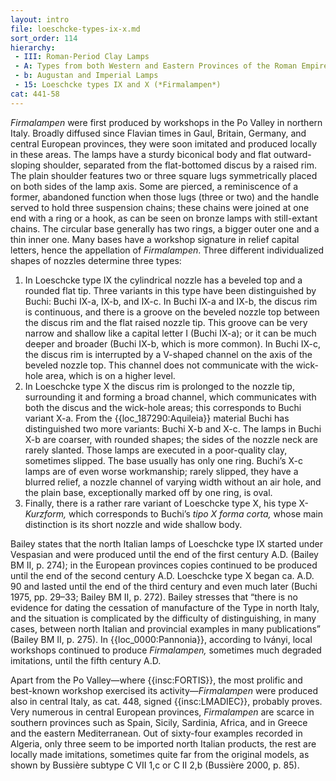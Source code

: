 ```yaml
---
layout: intro
file: loeschcke-types-ix-x.md
sort_order: 114
hierarchy:
 - III: Roman-Period Clay Lamps
 - A: Types from both Western and Eastern Provinces of the Roman Empire
 - b: Augustan and Imperial Lamps
 - 15: Loeschcke types IX and X (*Firmalampen*)
cat: 441-58
---
```


*Firmalampen* were first produced by workshops in the Po Valley in northern Italy. Broadly diffused since Flavian times in Gaul, Britain, Germany, and central European provinces, they were soon imitated and produced locally in these areas. The lamps have a sturdy biconical body and flat outward-sloping shoulder, separated from the flat-bottomed discus by a raised rim. The plain shoulder features two or three square lugs symmetrically placed on both sides of the lamp axis. Some are pierced, a reminiscence of a former, abandoned function when those lugs (three or two) and the handle served to hold three suspension chains; these chains were joined at one end with a ring or a hook, as can be seen on bronze lamps with still-extant chains. The circular base generally has two rings, a bigger outer one and a thin inner one. Many bases have a workshop signature in relief capital letters, hence the appellation of *Firmalampen*. Three different individualized shapes of nozzles determine three types:

1. In Loeschcke type IX the cylindrical nozzle has a beveled top and a rounded flat tip. Three variants in this type have been distinguished by Buchi: Buchi IX-a, IX-b, and IX-c. In Buchi IX-a and IX-b, the discus rim is continuous, and there is a groove on the beveled nozzle top between the discus rim and the flat raised nozzle tip. This groove can be very narrow and shallow like a capital letter I (Buchi IX-a); or it can be much deeper and broader (Buchi IX-b, which is more common). In Buchi IX-c, the discus rim is interrupted by a V-shaped channel on the axis of the beveled nozzle top. This channel does not communicate with the wick-hole area, which is on a higher level.
2. In Loeschcke type X the discus rim is prolonged to the nozzle tip, surrounding it and forming a broad channel, which communicates with both the discus and the wick-hole areas; this corresponds to Buchi variant X-a. From the {{loc_187290:Aquileia}} material Buchi has distinguished two more variants: Buchi X-b and X-c. The lamps in Buchi X-b are coarser, with rounded shapes; the sides of the nozzle neck are rarely slanted. Those lamps are executed in a poor-quality clay, sometimes slipped. The base usually has only one ring. Buchi’s X-c lamps are of even worse workmanship; rarely slipped, they have a blurred relief, a nozzle channel of varying width without an air hole, and the plain base, exceptionally marked off by one ring, is oval.
3. Finally, there is a rather rare variant of Loeschcke type X, his type X-*Kurzform,* which corresponds to Buchi’s *tipo X forma corta,* whose main distinction is its short nozzle and wide shallow body.

Bailey states that the north Italian lamps of Loeschcke type IX started under Vespasian and were produced until the end of the first century A.D. (Bailey BM II, p. 274); in the European provinces copies continued to be produced until the end of the second century A.D. Loeschcke type X began ca. A.D. 90 and lasted until the end of the third century and even much later (Buchi 1975, pp. 29–33; Bailey BM II, p. 272). Bailey stresses that “there is no evidence for dating the cessation of manufacture of the Type in north Italy, and the situation is complicated by the difficulty of distinguishing, in many cases, between north Italian and provincial examples in many publications” (Bailey BM II, p. 275). In {{loc_0000:Pannonia}}, according to Iványi, local workshops continued to produce *Firmalampen,* sometimes much degraded imitations, until the fifth century A.D.

Apart from the Po Valley—where {{insc:FORTIS}}, the most prolific and best-known workshop exercised its activity—*Firmalampen* were produced also in central Italy, as cat. 448, signed {{insc:LMADIEC}}, probably proves. Very numerous in central European provinces, *Firmalampen* are scarce in southern provinces such as Spain, Sicily, Sardinia, Africa, and in Greece and the eastern Mediterranean. Out of sixty-four examples recorded in Algeria, only three seem to be imported north Italian products, the rest are locally made imitations, sometimes quite far from the original models, as shown by Bussière subtype C VII 1,c or C II 2,b (Bussière 2000, p. 85).
